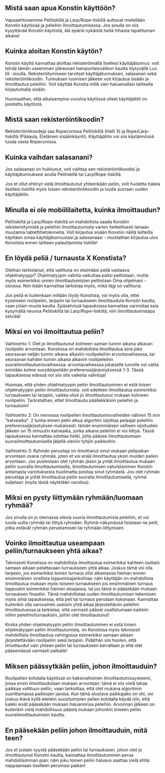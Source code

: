 ## Mistä saan apua Konstin käyttöön?

Vapaaehtoisemme Pelitiskillä ja Larp/Rope-tiskillä auttavat mielellään Konstin käytössä ja peleihin ilmoittautumisessa. Jos sinulla on siis kysyttävää Konstin käytöstä, älä epäröi nykäistä heitä hihasta tapahtuman aikana!

## Kuinka aloitan Konstin käytön?

Konstin käyttö kannattaa aloittaa rekisteröimällä itsellesi käyttäjätunnus: voit tehdä tämän vasemman yläreunan hampurilaisvalikon kautta löytyvällä Luo tili -sivulla. Rekisteröitymiseen tarvitset käyttäjätunnuksen, salasanan sekä rekisteröintikoodin. Tunnuksen luomisen jälkeen voit kirjautua sisään ja ilmoittautua peleihin. Voit käyttää Konstia millä vain haluamallasi laitteella kirjautumalla sisään.

Huomaathan, että aikaisempina vuosina käytössä olleet käyttäjätilit on poistettu käytöstä.

## Mistä saan rekisteröintikoodin?

Rekisteröintikoodeja saa Ropeconissa Pelitiskiltä (Halli 3) ja Rope/Larp-tiskiltä (Pääaula, Eteläinen sisäänkäynti). Käyttäjätilin voi siis käytännössä luoda vasta Ropeconissa.

## Kuinka vaihdan salasanani?

Jos salasanasi on hukkunut, voit vaihtaa sen rekisteröintikoodisi ja käyttäjätunnuksesi avulla Pelitiskillä tai Larp/Rope-tiskillä.

Jos et ollut ehtinyt vielä ilmoittautunut yhteenkään peliin, voit huoletta hakea itsellesi tiskiltä myös toisen rekisteröintikoodin ja luoda suoraan uuden käyttäjätilin.

## Minulla ei ole mobiililaitetta, kuinka ilmoittaudun?

Pelitiskiltä ja Larp/Rope-tiskiltä on mahdollista saada Konstiin rekisteröitymistä ja peleihin ilmoittautumista varten hetkellisesti lainaan muutamia tablettitietokoneita. Voit kirjautua sisään Konstiin näillä laitteilla käyttäen omaa käyttäjätunnustasi ja salasanaasi - muistathan kirjautua ulos Konstista ennen laitteen palauttamista tiskille!

## En löydä peliä / turnausta X Konstista?

Olethan tarkistanut, että valittuna on etsimääsi peliä vastaava ohjelmatyyppi? Ohjelmatyypin valinta vaikuttaa paitsi pelilistaan, mutta myös esimerkiksi omien ilmoittautumisten pelilistaan Oma ohjelmani -osiossa. Niin ikään kannattaa tarkistaa myös, mikä tägi on valittuna.

Jos peliä ei kuitenkaan millään löydy Konstista, voi myös olla, ettei kyseiseen roolipeliin, larppiin tai turnaukseen ilmoittauduta Konstin kautta, vaan jotain muuta kautta. Epäselvissä tapauksissa kannattaa varmistaa asia kysymällä neuvoa Pelitiskiltä tai Larp/Rope-tiskiltä, niin ilmoittautumistapa selviää!

## Miksi en voi ilmoittautua peliin?

Vaihtoehto 1: Olet jo ilmoittautunut kolmeen saman tunnin aikana alkavan roolipelin arvontaan. Konstissa on mahdollista ilmoittautua aina joko seuraavan neljän tunnin aikana alkaviin roolipeleihin arvontavaiheessa, tai seuraavan kahden tunnin aikana alkaviin roolipeleihin suorailmoittautumisvaiheessa: arvontavaiheessa jokaiselle tunnille voi valita enintään kolme suosikkipeliään preferenssijärjestyksessä 1-3. Tässä tapauksessa edessä voi siis olla vaikeita valintoja!

Huomaa, että yhden ohjelmatyypin peliin ilmoittautuminen ei estä toisen ohjelmatyypin peliin ilmoittautumista: voit edelleen ilmoittautua esimerkiksi turnaukseen tai larppiin, vaikka olisit jo ilmoittautunut mukaan kolmeen roolipeliin. Tarkistathan, ettet ilmoittaudu päällekkäisiin peleihin ja turnauksiin!

Vaihtoehto 2: On menossa roolipelien ilmoittautumisvaiheiden välinen 15 min "katveaika". 2 tuntia ennen pelin alkua algoritmi sijoittaa pelaajat peleihin preferenssijärjestyksen mukaisesti: tämän ensimmäisen vaiheen sijoitusten jälkeen on 15 minuutin katveaika, jonka aikana peleihin ei voi liittyä. Tässä tapauksessa kannattaa odottaa hetki, jotta pääsee ilmoittautumaan suorailmoittautumisella jäljellä oleviin tyhjiin paikkoihin.

Vaihtoehto 3: Ryhmän perustaja on ilmoittanut sinut mukaan pelipaikan arvontaan osana ryhmää, joten et voi enää ilmoittautua yksin muiden pelien arvontaan. Jos puolestaan olet ryhmän jäsen ja yrität ilmoittautua mukaan peliin suoralla ilmoittautumisella, ilmoittautumisen vahvistaminen Konstin antamasta varoituksesta huolimatta poistaa sinut ryhmästä. Jos olet ryhmän perustaja ja yrität ilmoittautua peliin suoralla ilmoittautumisella, ryhmä suljetaan (myös tästä näytetään varoitus).

## Miksi en pysty liittymään ryhmään/luomaan ryhmää?

Jos sinulla on jo olemassa olevia suoria ilmoittautumisia peleihin, et voi luoda uutta ryhmää tai liittyä ryhmään. Ryhmä-näkymässä listataan ne pelit, jotka estävät ryhmän perustamisen tai ryhmään liittymisen.

## Voinko ilmoittautua useampaan peliin/turnaukseen yhtä aikaa?

Teknisesti Konstissa on mahdollista ilmoittautua esimerkiksi kahteen osittain samaan aikaan pelattavaan turnaukseen yhtä aikaa. Joskus tämä voi olla tarpeen, jos esimerkiksi toinen turnaus olisi alkamassa hieman ennen ensimmäisen virallista loppumisajankohtaa: näin käyttäjän on mahdollista ilmoittautua mukaan myös toiseen turnaukseen jos ensimmäinen turnaus loppuukin esimerkiksi hieman etuajassa, tai jos tämä ei pääsekään mukaan turnauksen finaaliin. Tämä mahdollistaa uuden ilmoittautumisen tekemisen myös siinä tapauksessa, että peli tai turnaus perutaan kokonaan. Kannattaa kuitenkin olla varovainen useisiin yhtä aikaa järjestettäviin peleihin ilmoittautuessa ja tarkistaa, että varmasti pääset osallistumaan kaikkiin niihin peleihin/turnauksiin, joihin olet ilmoittautunut!

Koska yhden ohjelmatyypin peliin ilmoittautuminen ei estä toisen ohjelmatyypin peliin ilmoittautumista, on Konstissa myös teknisesti mahdollista ilmoittautua vahingossa esimerkiksi samaan aikaan järjestettävään roolipeliin sekä larppiin. Pidäthän siis huolen, että ilmoittaudut vain yhteen peliin tai turnaukseen kerrallaan ja että olet pääsemässä varmasti paikalle!

## Miksen päässytkään peliin, johon ilmoittauduin?

Roolipelien kohdalla käytössä on kaksivaiheinen ilmoittautumissysteemi, jossa ensin ilmoittaudutaan mukaan arvontaan: tämä ei siis vielä takaa paikkaa valittuun peliin, vaan tarkoittaa, että olet mukana algoritmin suorittamassa paikkojen jaossa. Kun tämä alustava paikkajako on ohi, voi joskus ikävä kyllä etenkin suosituimpien pelien kohdalla käydä niin, että kaikki eivät pääsekään mukaan haluamiinsa peleihin. Arvonnan jälkeen on kuitenkin vielä mahdollisuus päästä mukaan johonkin toiseen peliin suorailmoittautumisen kautta.

## En pääsekään peliin johon ilmoittauduin, mitä teen?

Jos et jostain syystä pääsekään peliin tai turnaukseen, johon olet jo ilmoittautunut Konstin kautta, kannattaa ilmoittautuminen perua mahdollisimman pian: näin joku toinen peliin haluava saattaa vielä ehtiä nappaamaan itselleen perumasi paikan!
